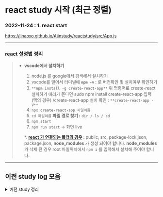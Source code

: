 # react study 시작 (최근 정렬)

### 2022-11-24 : 1. react start

<https://jinaoxo.github.io/Ajinstudy/reactstudy/src/App.js>

---

### react 설정법 정리

> - **vscode에서 설치하기**
>
>   1. node.js 를 google에서 검색해서 설치하기
>   2. vscode를 열어서 터미널에 **`npm -v` :** 로 버전확인 및 설치여부 확인하기
>   3. `**npm install -g create-react-app**` 위 명령어로 create-react 설치하기
>      에러가 뜬다면 sudo npm install create-react-app 입력 (맥의 경우)
>      /create-react-app 설치 확인 : `**create-react-app -V**`
>   4. `npx create-react-app 파일이름`
>   5. `cd 파일이름` **파일 경로 찾기 :** `dir / ls / cd`
>   6. `npm start`
>   7. `npm run start` → 화면 live
>
>   \*. [**react 가 연결되는 폴더의 경우**](https://www.inflearn.com/questions/482194/create-react-app%EC%97%90%EC%84%9C-node-modules%ED%8C%8C%EC%9D%BC-%EC%A7%80%EC%9B%8C%EC%A1%8C%EC%9D%84-%EA%B2%BD%EC%9A%B0) : public, src, package-lock.json, package.json, **node_modules** 가 생성 되어야 합니다. **node_modules** 가 삭제 된 경우 root 파일위치에서 `npm i` 를 입력해서 설치해 주어야 합니다.

---

## 이전 study log 모음

<details>
<summary>예전 study 정리</summary>

<!-- summary 아래 한칸 공백 두어야함 -->
<div  markdown="1" >
### 2022-06-02 : study - 스터디 방향성 + setting 과제

- pull push test 예요!ㅇ0ㅇ

### 2022-06-07 : 개인 - 스터디 메인(가작성)

### 2022-06-08 : 개인 - scss 설정

---

### 2022-06-30 : study - tooltip

<https://jinaoxo.github.io/Ajinstudy/html/study/tooltip.html>

### 2022-06-30 : study - selectbox

<https://jinaoxo.github.io/Ajinstudy/html/study/selectbox.html>

### 2022-06-30 : study - scroll-event

<https://jinaoxo.github.io/Ajinstudy/html/study/scroll-event.html>

---

### 2022-07-07 : study - clone coding (현대카드)

<https://jinaoxo.github.io/Ajinstudy/html/study/clone-hyundaicard.html>

### 2022-07-14 : study - clone markup (현대카드)

<https://mycompany.hyundaicard.com/as/at/ASAT1001.do?_method=x&chk=12> <br>
<https://jinaoxo.github.io/Ajinstudy/html/study/clone-hyundaicard-subpage.html>

### 2022-07-20 : study - clone markup (현대카드)

<https://jinaoxo.github.io/Ajinstudy/html/study/clone-hyundaicard-subpage02.html>

</div>
</details>